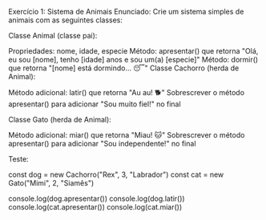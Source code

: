 Exercício 1: Sistema de Animais
Enunciado: Crie um sistema simples de animais com as seguintes classes:

Classe Animal (classe pai):

Propriedades: nome, idade, especie
Método: apresentar() que retorna "Olá, eu sou [nome], tenho [idade] anos e sou um(a) [especie]"
Método: dormir() que retorna "[nome] está dormindo... 😴"
Classe Cachorro (herda de Animal):

Método adicional: latir() que retorna "Au au! 🐕"
Sobrescrever o método apresentar() para adicionar "Sou muito fiel!" no final

Classe Gato (herda de Animal):

Método adicional: miar() que retorna "Miau! 🐱"
Sobrescrever o método apresentar() para adicionar "Sou independente!" no final


Teste:


const dog = new Cachorro("Rex", 3, "Labrador")
const cat = new Gato("Mimi", 2, "Siamês")

console.log(dog.apresentar())
console.log(dog.latir())
console.log(cat.apresentar())
console.log(cat.miar())